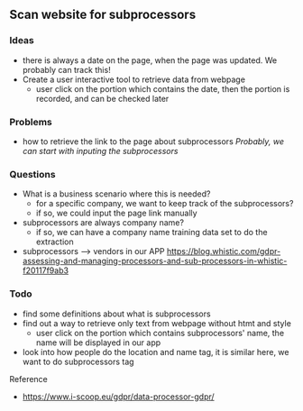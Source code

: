 ## Scan website for subprocessors
### Ideas
* there is always a date on the page, when the page was updated. We probably can track this!
* Create a user interactive tool to retrieve data from webpage  
  * user click on the portion which contains the date, then the portion is recorded, and can be checked later

### Problems
* how to retrieve the link to the page about subprocessors 
  *Probably, we can start with inputing the subprocessors*
  
### Questions
* What is a business scenario where this is needed?
  * for a specific company, we want to keep track of the subprocessors?
  * if so, we could input the page link manually
* subprocessors are always company name?
  * if so, we can have a company name training data set to do the extraction
* subprocessors --> vendors in our APP
https://blog.whistic.com/gdpr-assessing-and-managing-processors-and-sub-processors-in-whistic-f20117f9ab3

### Todo
* find some definitions about what is subprocessors
* find out a way to retrieve only text from webpage without htmt and style
  * user click on the portion which contains subprocessors' name, the name will be displayed in our app
* look into how people do the location and name tag, it is similar here, we want to do subprocessors tag



Reference
* https://www.i-scoop.eu/gdpr/data-processor-gdpr/ 
